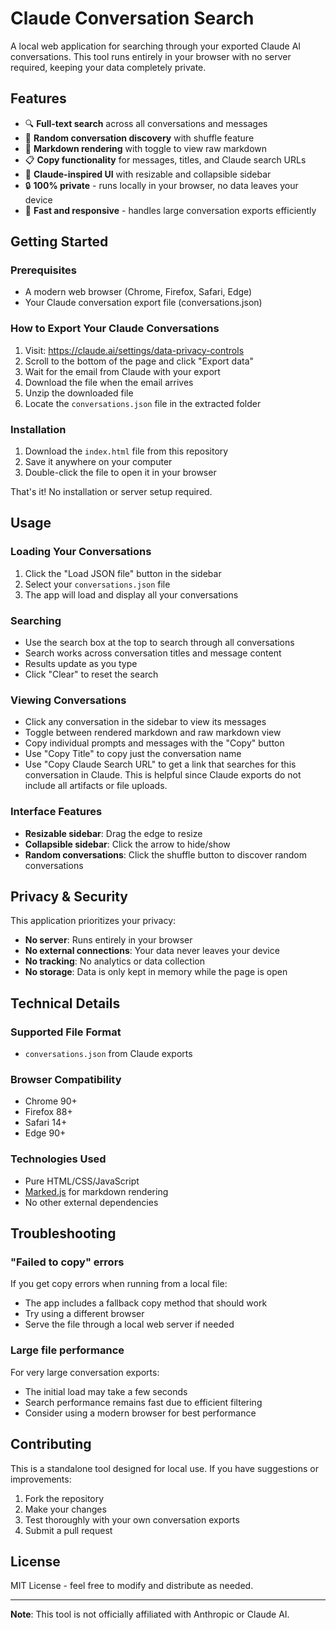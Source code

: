 # Claude Conversation Search

A local web application for searching through your exported Claude AI conversations. This tool runs entirely in your browser with no server required, keeping your data completely private.

## Features

- 🔍 **Full-text search** across all conversations and messages
- 🎲 **Random conversation discovery** with shuffle feature
- 📝 **Markdown rendering** with toggle to view raw markdown
- 📋 **Copy functionality** for messages, titles, and Claude search URLs
- 🎨 **Claude-inspired UI** with resizable and collapsible sidebar
- 🔒 **100% private** - runs locally in your browser, no data leaves your device
- 🚀 **Fast and responsive** - handles large conversation exports efficiently

## Getting Started

### Prerequisites

- A modern web browser (Chrome, Firefox, Safari, Edge)
- Your Claude conversation export file (conversations.json)

### How to Export Your Claude Conversations

1. Visit: https://claude.ai/settings/data-privacy-controls
2. Scroll to the bottom of the page and click "Export data"
3. Wait for the email from Claude with your export
4. Download the file when the email arrives
5. Unzip the downloaded file
6. Locate the `conversations.json` file in the extracted folder

### Installation

1. Download the `index.html` file from this repository
2. Save it anywhere on your computer
3. Double-click the file to open it in your browser

That's it! No installation or server setup required.

## Usage

### Loading Your Conversations

1. Click the "Load JSON file" button in the sidebar
2. Select your `conversations.json` file
3. The app will load and display all your conversations

### Searching

- Use the search box at the top to search through all conversations
- Search works across conversation titles and message content
- Results update as you type
- Click "Clear" to reset the search

### Viewing Conversations

- Click any conversation in the sidebar to view its messages
- Toggle between rendered markdown and raw markdown view
- Copy individual prompts and messages with the "Copy" button
- Use "Copy Title" to copy just the conversation name
- Use "Copy Claude Search URL" to get a link that searches for this conversation in Claude. This is helpful since Claude exports do not include all artifacts or file uploads.

### Interface Features

- **Resizable sidebar**: Drag the edge to resize
- **Collapsible sidebar**: Click the arrow to hide/show
- **Random conversations**: Click the shuffle button to discover random conversations

## Privacy & Security

This application prioritizes your privacy:

- **No server**: Runs entirely in your browser
- **No external connections**: Your data never leaves your device
- **No tracking**: No analytics or data collection
- **No storage**: Data is only kept in memory while the page is open

## Technical Details

### Supported File Format

- `conversations.json` from Claude exports

### Browser Compatibility

- Chrome 90+
- Firefox 88+
- Safari 14+
- Edge 90+

### Technologies Used

- Pure HTML/CSS/JavaScript
- [Marked.js](https://marked.js.org/) for markdown rendering
- No other external dependencies

## Troubleshooting

### "Failed to copy" errors

If you get copy errors when running from a local file:
- The app includes a fallback copy method that should work
- Try using a different browser
- Serve the file through a local web server if needed

### Large file performance

For very large conversation exports:
- The initial load may take a few seconds
- Search performance remains fast due to efficient filtering
- Consider using a modern browser for best performance

## Contributing

This is a standalone tool designed for local use. If you have suggestions or improvements:

1. Fork the repository
2. Make your changes
3. Test thoroughly with your own conversation exports
4. Submit a pull request

## License

MIT License - feel free to modify and distribute as needed.

---

**Note**: This tool is not officially affiliated with Anthropic or Claude AI.
